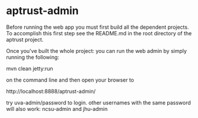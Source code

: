 aptrust-admin
============
Before running the web app you must first build all the dependent projects. To accomplish this first step see the README.md in the root directory of the aptrust project.

Once you've built the whole project: you can run the web admin by simply running the following:

  mvn clean jetty:run

on the command line and then open your browser to 

  http://localhost:8888/aptrust-admin/

try uva-admin/password  to login.
other usernames with the same password will also work: 
ncsu-admin and jhu-admin

